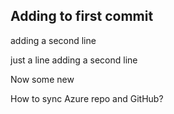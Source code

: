 ## Adding to first commit

adding a second line

just a line adding a second line

Now some new

How to sync Azure repo and GitHub?